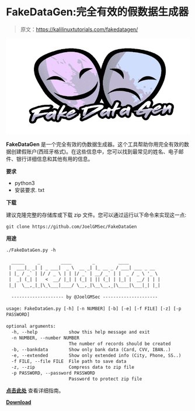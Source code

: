 # FakeDataGen:完全有效的假数据生成器

> 原文：<https://kalilinuxtutorials.com/fakedatagen/>

[![](img//3b0cb18e780a322f2c17ca94c556c26f.png)](https://blogger.googleusercontent.com/img/a/AVvXsEhteOyHXs48K0zW3PN_7nm21U_jhXkqOaoMANBMXJ_gIEOOzg3E4t362-GgTM1XkayV5l0_QpCrPOYIWck2zlS1ahdwcmOuZpD60lFqKAInJfFmW3HcH3M7HEcFH6HG9C1Y9elc7JB9iIrBDaVTnzhrvzzX2yaat9jVQT9M9cq7GHXs7FrLZntxyO3Q=s728)

**FakeDataGen** 是一个完全有效的伪数据生成器。这个工具帮助你用完全有效的数据创建假账户(西班牙格式)。在这些信息中，您可以找到最常见的姓名、电子邮件、银行详细信息和其他有用的信息。

**要求**

*   python3
*   安装要求. txt

**下载**

建议克隆完整的存储库或下载 zip 文件。您可以通过运行以下命令来实现这一点:

```
git clone https://github.com/JoelGMSec/FakeDataGen
```

**用途**

```
./FakeDataGen.py -h

  _____     _        ____        _         ____            
 |  ___|_ _| | _ ___|  _ \  __ _| |_ __ _ / ___| ___ _ __  
 | |_ / _` | |/ / _ \ | | |/ _` | __/ _` | |  _ / _ \ '_ \ 
 |  _| (_| |   <  __/ |_| | (_| | || (_| | |_| |  __/ | | |
 |_|  \__,_|_|\_\___|____/ \__,_|\__\__,_|\____|\___|_| |_|

  -------------------- by @JoelGMSec ---------------------

usage: FakeDataGen.py [-h] [-n NUMBER] [-b] [-e] [-f FILE] [-z] [-p PASSWORD]

optional arguments:
  -h, --help            show this help message and exit
  -n NUMBER, --number NUMBER
                        The number of records should be created
  -b, --bankdata        Show only bank data (Card, CVV, IBAN..)
  -e, --extended        Show only extended info (City, Phone, SS..)
  -f FILE, --file FILE  File path to save data
  -z, --zip             Compress data to zip file
  -p PASSWORD, --password PASSWORD
                        Password to protect zip file 
```

**[点击此处](https://darkbyte.net/generando-datos-falsos-con-fakedatagen)** 查看详细指南。

[**Download**](https://github.com/JoelGMSec/FakeDataGen)